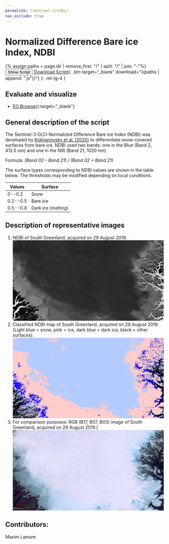 ```yaml
---
permalink: /sentinel-3/ndbi/
nav_exclude: true
---
```



# Normalized Difference Bare ice Index, NDBI  

{% assign paths = page.dir | remove_first: "/" | split: "/" | join: "-"%}
<button class="btn btn-primary" id="toggle-script" onclick="toggleScript()">Show Script</button>
[Download Script](script.js){: .btn target="_blank" download="{{paths | append: ".js"}}"}
{: .mt-lg-4 }

<div id="script" style="display:none;"> 
{% highlight javascript %}
{% include_relative script.js %}
{% endhighlight %}
</div>

## Evaluate and visualize  
 - [EO Browser](https://sentinelshare.page.link/sRYg){:target="_blank"}   


## General description of the script  

The Sentinel-3 OLCI Normalized Difference Bare ice Index (NDBI) was developed by [Kokhanovsky et al. (2020)](https://www.mdpi.com/2072-4292/11/19/2280) to differentiate snow-covered surfaces from bare ice. NDBI used two bands: one in the Blue (Band 2, 412.5 nm)  and one in the NIR (Band 21, 1020 nm).  

Formula:
_(Band 02 - Band 21) / (Band 02 + Band 21)_

 The surface types corresponding to NDBI values are shown in the table below. The thresholds may be modified depending on local conditions.
    
| Values| Surface |
|--|--|
| 0--0.2 | Snow |
| 0.2--0.5 | Bare ice |
| 0.5--0.8 | Dark ice (melting) |


## Description of representative images  

1. NDBI of South Greenland, acquired on 29 August 2019.  
![NDBI](fig/fig1.png)   
2. Classified NDBI map of South Greenland, acquired on 29 August 2019 (Light blue = snow, pink = ice, dark blue = dark ice, black = other surfaces).  
![NDBI_map](fig/fig2.png)  
3. For comparison purposes: RGB (B17, B07, B03) image of South Greenland, acquired on 29 August 2019.)  
![RGB](fig/fig3.png)  

## Contributors:  
Maxim Lamare
